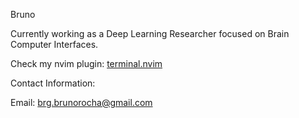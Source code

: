 Bruno

Currently working as a Deep Learning Researcher focused on Brain Computer Interfaces.

Check my nvim plugin:
[terminal.nvim](https://github.com/Bruno-BRG/terminal.nvim)

Contact Information:

Email: brg.brunorocha@gmail.com

